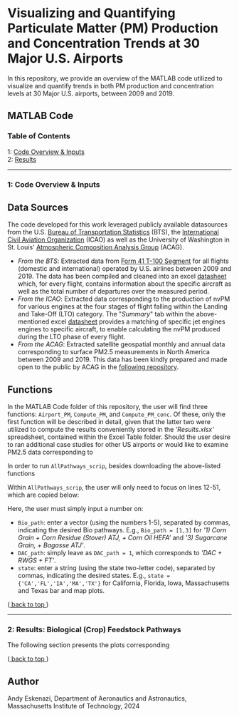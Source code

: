 <a name="back_to_top"></a>
# Visualizing and Quantifying Particulate Matter (PM) Production and Concentration Trends at 30 Major U.S. Airports

In this repository, we provide an overview of the MATLAB code utilized to visualize and quantify trends in both PM production and concentration levels at 30 Major U.S. airports, between 2009 and 2019.

## MATLAB Code

### Table of Contents

1: [ Code Overview & Inputs](#overview) <br />
2: [ Results ](#results) <br />

---
<a name="overview"></a>
### 1: Code Overview & Inputs

## Data Sources

The code developed for this work leveraged publicly available datasources from the U.S. [Bureau of Transportation Statistics](https://www.transtats.bts.gov/) (BTS), the [International Civil Aviation Organization](https://www.easa.europa.eu/en/domains/environment/icao-aircraft-engine-emissions-databank) (ICAO) as well as the University of Washington in St. Louis' [Atmospheric Composition Analysis Group](https://sites.wustl.edu/acag/datasets/surface-pm2-5/) (ACAG). 
* _From the BTS_: Extracted data from [Form 41 T-100 Segment](https://www.transtats.bts.gov/Fields.asp?gnoyr_VQ=GDM) for all flights (domestic and international) operated by U.S. airlines between 2009 and 2019. The data has been compiled and cleaned into an excel [datasheet](https://mitprod-my.sharepoint.com/:x:/g/personal/andyeske_mit_edu/EXCUoyS-hvFJkhy3sSUVcVMBTWTA0K3ABpiHsyl4SvChfw?e=xda3xC) which, for every flight, contains information about the specific aircraft as well as the total number of departures over the measured period.
* _From the ICAO_: Extracted data corresponding to the production of nvPM for various engines at the four stages of flight falling within the Landing and Take-Off (LTO) category. The "_Summary_" tab within the above-mentioned excel [datasheet](https://mitprod-my.sharepoint.com/:x:/g/personal/andyeske_mit_edu/EXCUoyS-hvFJkhy3sSUVcVMBTWTA0K3ABpiHsyl4SvChfw?e=xda3xC) provides a matching of specific jet engines engines to specific aircraft, to enable calculating the nvPM produced during the LTO phase of every flight.
* _From the ACAG_: Extracted satellite geospatial monthly and annual data corresponding to surface PM2.5 measurements in North America between 2009 and 2019. This data has been kindly prepared and made open to the public by ACAG in the [following repository](https://wustl.app.box.com/s/iwvi2avusnz3fpabl6v5ouyobavbt70a/folder/273835984482).

## Functions

In the MATLAB Code folder of this repository, the user will find three functions: ```Airport_PM```, ```Compute_PM```, and ```Compute_PM_conc```. Of these, only the first function will be described in detail, given that the latter two were utilized to compute the results conveniently stored in the _'Results.xlsx'_ spreadsheet, contained within the Excel Table folder. Should the user desire to ran additional case studies for other US airports or would like to examine PM2.5 data corresponding to 


In order to run ```AllPathways_scrip```, besides downloading the above-listed functions

Within ```AllPathways_scrip```, the user will only need to focus on lines 12-51, which are copied below:

Here, the user must simply input a number on:
* ```Bio_path```: enter a vector (using the numbers 1-5), separated by commas, indicating the desired Bio pathways. E.g., ```Bio_path = [1,3]``` for _'1) Corn Grain + Corn Residue (Stover) ATJ, + Corn Oil HEFA'_ and _'3) Sugarcane Grain, + Bagasse ATJ'_.
* ```DAC_path```: simply leave as ```DAC_path = 1```, which corresponds to _'DAC + RWGS + FT'_.
* ```state```: enter a string (using the state two-letter code), separated by commas, indicating the desired states. E.g., ```state = {'CA','FL','IA','MA','TX'}``` for California, Florida, Iowa, Massachusetts and Texas bar and map plots.

([ back to top ](#back_to_top))

---
<a name="results"></a>
### 2: Results: Biological (Crop) Feedstock Pathways

The following section presents the plots corresponding

([ back to top ](#back_to_top))

## Author

Andy Eskenazi, Department of Aeronautics and Astronautics,
Massachusetts Institute of Technology, 2024 <br />
